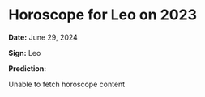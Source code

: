# Horoscope for Leo on 2023

**Date:** June 29, 2024

**Sign:** Leo

**Prediction:**

Unable to fetch horoscope content
